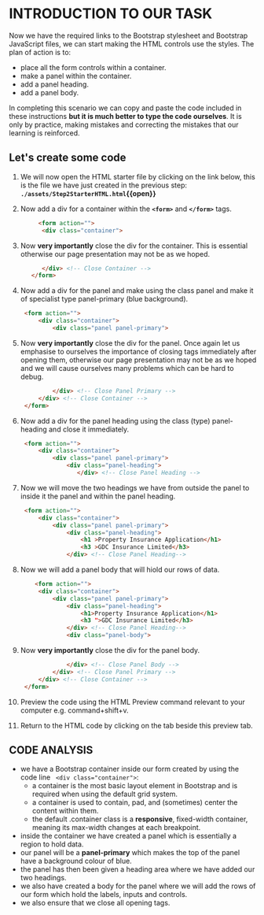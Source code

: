 # INTRODUCTION TO OUR TASK

Now we have the required links to the Bootstrap stylesheet and Bootstrap JavaScript files, we can start making the HTML controls use the styles. The plan of action is to:

- place all the form controls within a container.
- make a panel within the container.
- add a panel heading.
- add a panel body.

In completing this scenario we can copy and paste the code included in these instructions **but it is much better to type the code ourselves**. It is only by practice, making mistakes and correcting the mistakes that our learning is reinforced.

## Let's create some code

1. We will now open the HTML starter file by clicking on the link below, this is the file we have just created in the previous step:
   **`./assets/Step2StarterHTML.html`{{open}}**
     &nbsp;

2. Now add a div for a container within the **`<form>`** and **`</form>`** tags.

   ```HTML
        <form action="">
         <div class="container">
    ```

3. Now **very importantly** close the div for the container. This is essential otherwise our page presentation may not be as we hoped.

   ```HTML
         </div> <!-- Close Container -->
      </form>
   ````

4. Now add a div for the panel and make using the class panel and make it of specialist type panel-primary (blue background).

   ```HTML
    <form action="">
        <div class="container">
            <div class="panel panel-primary">
    ```

5. Now **very importantly** close the div for the panel. Once again let us emphasise to ourselves the importance of closing tags immediately after opening them, otherwise our page presentation may not be as we hoped and we will cause ourselves many problems which can be hard to debug.

   ```HTML
            </div> <!-- Close Panel Primary -->
        </div> <!-- Close Container -->
    </form>
   ````

6. Now add a div for the panel heading using the class (type) panel-heading and close it immediately.

   ```HTML
    <form action="">
        <div class="container">
            <div class="panel panel-primary">
                <div class="panel-heading">
                   </div> <!-- Close Panel Heading -->
    ```

7. Now we will move the two headings we have from outside the panel to inside it the panel and within the panel heading.

   ```HTML
    <form action="">
        <div class="container">
            <div class="panel panel-primary">
                <div class="panel-heading">
                    <h1 >Property Insurance Application</h1>
                    <h3 >GDC Insurance Limited</h3>
                </div> <!-- Close Panel Heading-->      
   ````

8. Now we will add a panel body that will hiold our rows of data.

   ```HTML
       <form action="">
        <div class="container">
            <div class="panel panel-primary">
                <div class="panel-heading">
                    <h1>Property Insurance Application</h1>
                    <h3 ">GDC Insurance Limited</h3>
                </div> <!-- Close Panel Heading-->
                <div class="panel-body">
   ```

9. Now **very importantly** close the div for the panel body.

   ```HTML
                </div> <!-- Close Panel Body -->
            </div> <!-- Close Panel Primary -->
        </div> <!-- Close Container -->
    </form>
   ```

10. Preview the code using the HTML Preview command relevant to your computer e.g. command+shift+v.

11. Return to the HTML code by clicking on the tab beside this preview tab.

## CODE ANALYSIS

- we have a Bootstrap container inside our form created by using the code line ``` <div class="container">```:
  - a container is the most basic layout element in Bootstrap and is required when using the default grid system.
  - a container is used to contain, pad, and (sometimes) center the content within them.
  - the default .container class is a **responsive**, fixed-width container, meaning its max-width changes at each breakpoint.
- inside the container we have created a panel which is essentially a region to hold data.
- our panel will be a **panel-primary** which makes the top of the panel have a background colour of blue.
- the panel has then been given a heading area where we have added our two headings.
- we also have created a body for the panel where we will add the rows of our form which hold the labels, inputs and controls.
- we also ensure that we close all opening tags.
